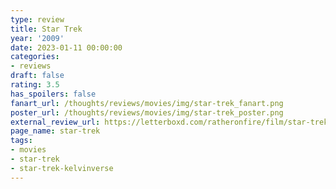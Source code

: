 ```yaml
---
type: review
title: Star Trek
year: '2009'
date: 2023-01-11 00:00:00
categories:
- reviews
draft: false
rating: 3.5
has_spoilers: false
fanart_url: /thoughts/reviews/movies/img/star-trek_fanart.png
poster_url: /thoughts/reviews/movies/img/star-trek_poster.png
external_review_url: https://letterboxd.com/ratheronfire/film/star-trek/
page_name: star-trek
tags:
- movies
- star-trek
- star-trek-kelvinverse
---
```


